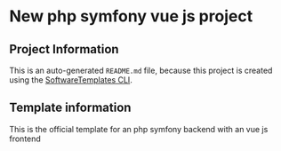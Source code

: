 # New php symfony vue js project

## Project Information

This is an auto-generated `README.md` file, because this project is created using
the <a href="https://github.com/SoftwareTemplates/cli">SoftwareTemplates CLI</a>.

## Template information

This is the official template for an php symfony backend with an vue js frontend
